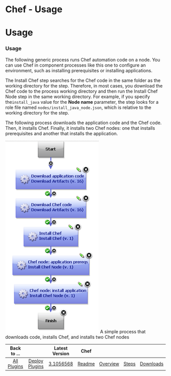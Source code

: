 
Chef - Usage
============

# Usage


### Usage




The following generic process runs Chef automation code on a node. You can use Chef in component processes like this one to configure an environment, such as installing prerequisites or installing applications.

The Install Chef step searches for the Chef code in the same folder as the working directory for the step. Therefore, in most cases, you download the Chef code to the process working directory and then run the Install Chef Node step in the same working directory. For example, if you specify the`install_java` value for the **Node name** parameter, the step looks for a role file named `nodes/install_java_node.json`, which is relative to the working directory for the step.

The following process downloads the application code and the Chef code. Then, it installs Chef. Finally, it installs two Chef nodes: one that installs prerequisites and another that installs the application.

[![A simple process that downloads code, installs Chef, and installs two Chef nodes](media/examples_chef_installnode_a.gif)](media/examples_chef_installnode_a.gif)
A simple process that downloads code, installs Chef, and installs two Chef nodes



|Back to ...||Latest Version|Chef ||||
| :---: | :---: | :---: | :---: | :---: | :---: | :---: |
|[All Plugins](../../index.md)|[Deploy Plugins](../README.md)|[3.1056568](https://raw.githubusercontent.com/UrbanCode/IBM-UCD-PLUGINS/main/files/Chef/Chef-3.1056568.zip)|[Readme](README.md)|[Overview](overview.md)|[Steps](steps.md)|[Downloads](downloads.md)|
